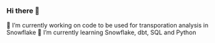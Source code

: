 ### Hi there 👋
🔭 I’m currently working on code to be used for transporation analysis in Snowflake
🌱 I’m currently learning Snowflake, dbt, SQL and Python

<!--
**kengodleskidot/kengodleskidot** is a ✨ _special_ ✨ repository because its `README.md` (this file) appears on your GitHub profile.

Here are some ideas to get you started:

- 🔭 I’m currently working on ...
- 🌱 I’m currently learning ...
- 👯 I’m looking to collaborate on ...
- 🤔 I’m looking for help with ...
- 💬 Ask me about ...
- 📫 How to reach me: ...
- 😄 Pronouns: ...
- ⚡ Fun fact: ...
-->
